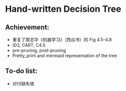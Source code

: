 # Hand-written Decision Tree

## Achievement:
* 重复了周志华《机器学习》（西瓜书）的 Fig 4.5-4.8
* ID3, CART, C4.5
* pre-pruning, post-pruning
* Pretty_print and mermaid representation of the tree

## To-do list: 
* 对付缺失值
